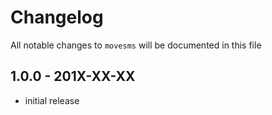 # Changelog

All notable changes to `movesms` will be documented in this file

## 1.0.0 - 201X-XX-XX

- initial release

